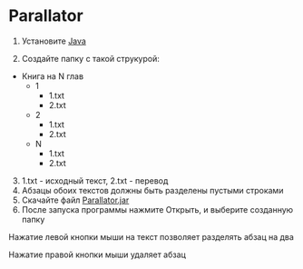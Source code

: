 # Parallator

1. Установите [Java](https://java.com/ru/download/)

2. Создайте папку с такой струкурой:

- Книга на N глав
    - 1
        - 1.txt
        - 2.txt
    - 2
        - 1.txt
        - 2.txt
    - N
        - 1.txt
        - 2.txt

3. 1.txt - исходный текст, 2.txt - перевод
4. Абзацы обоих текстов должны быть разделены пустыми строками
5. Скачайте файл [Parallator.jar](https://github.com/KursX/Parallator/raw/master/release/Parallator.jar)
5. После запуска программы нажмите Открыть, и выберите созданную папку

Нажатие левой кнопки мыши на текст позволяет разделять абзац на два

Нажатие правой кнопки мыши удаляет абзац